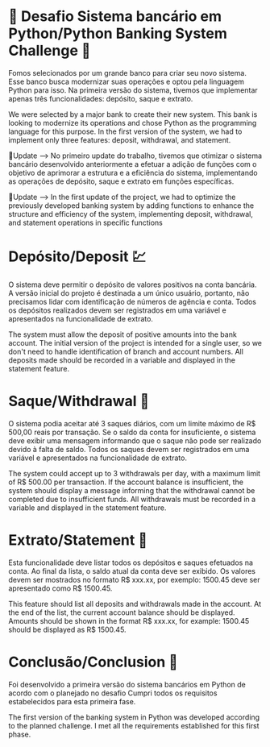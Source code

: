 # 🏦 Desafio Sistema bancário em Python/Python Banking System Challenge 🏦

Fomos selecionados por um grande banco para criar seu novo sistema. Esse banco busca modernizar suas operações e optou pela linguagem Python para isso. 
Na primeira versão do sistema, tivemos que implementar apenas três funcionalidades: depósito, saque e extrato.

We were selected by a major bank to create their new system. This bank is looking to modernize its operations and chose Python as the programming language for this purpose. In the first version of the system, we had to implement only three features: deposit, withdrawal, and statement.

🎇Update --> No primeiro update do trabalho, tivemos que otimizar o sistema bancário desenvolvido anteriormente a efetuar a adição de funções com o objetivo de aprimorar a estrutura e a eficiência do sistema, implementando as operações de depósito, saque e extrato em funções específicas.

🎇Update --> In the first update of the project, we had to optimize the previously developed banking system by adding functions to enhance the structure and efficiency of the system, implementing deposit, withdrawal, and statement operations in specific functions

# Depósito/Deposit 💹

O sistema deve permitir o depósito de valores positivos na conta bancária. A versão inicial do projeto é destinada a um único usuário, portanto, não precisamos lidar com identificação de números de agência e conta. 
Todos os depósitos realizados devem ser registrados em uma variável e apresentados na funcionalidade de extrato.

The system must allow the deposit of positive amounts into the bank account. The initial version of the project is intended for a single user, so we don't need to handle identification of branch and account numbers. All deposits made should be recorded in a variable and displayed in the statement feature.

# Saque/Withdrawal 💸

O sistema podia aceitar até 3 saques diários, com um limite máximo de R$ 500,00 reais por transação. 
Se o saldo da conta for insuficiente, o sistema deve exibir uma mensagem informando que o saque não pode ser realizado devido à falta de saldo. 
Todos os saques devem ser registrados em uma variável e apresentados na funcionalidade de extrato.

The system could accept up to 3 withdrawals per day, with a maximum limit of R$ 500.00 per transaction.
If the account balance is insufficient, the system should display a message informing that the withdrawal cannot be completed due to insufficient funds.
All withdrawals must be recorded in a variable and displayed in the statement feature.

# Extrato/Statement 📃

Esta funcionalidade deve listar todos os depósitos e saques efetuados na conta. Ao final da lista, o saldo atual da conta deve ser exibido. 
Os valores devem ser mostrados no formato R$ xxx.xx, por exemplo: 1500.45 deve ser apresentado como R$ 1500.45.

This feature should list all deposits and withdrawals made in the account. At the end of the list, the current account balance should be displayed.
Amounts should be shown in the format R$ xxx.xx, for example: 1500.45 should be displayed as R$ 1500.45.

# Conclusão/Conclusion 🎈

Foi desenvolvido a primeira versão do sistema bancários em Python de acordo com o planejado no desafio
Cumpri todos os requisitos estabelecidos para esta primeira fase. 

The first version of the banking system in Python was developed according to the planned challenge.
I met all the requirements established for this first phase.
